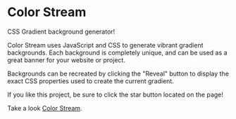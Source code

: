 # Color Stream
CSS Gradient background generator!


Color Stream uses JavaScript and CSS to generate vibrant gradient backgrounds. Each background is completely unique, and can be used as a great banner for your website or project.

Backgrounds can be recreated by clicking the "Reveal" button to display the exact CSS properties used to create the current gradient.

If you like this project, be sure to click the star button located on the page!

Take a look [Color Stream](http://colorstream.design).
